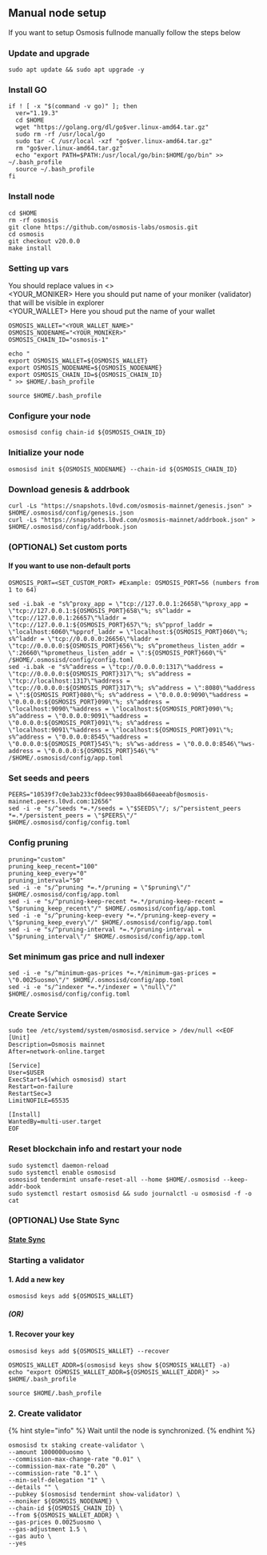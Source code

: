 ## Manual node setup
If you want to setup Osmosis fullnode manually follow the steps below

### Update and upgrade
```
sudo apt update && sudo apt upgrade -y
```

### Install GO
```
if ! [ -x "$(command -v go)" ]; then
  ver="1.19.3"
  cd $HOME
  wget "https://golang.org/dl/go$ver.linux-amd64.tar.gz"
  sudo rm -rf /usr/local/go
  sudo tar -C /usr/local -xzf "go$ver.linux-amd64.tar.gz"
  rm "go$ver.linux-amd64.tar.gz"
  echo "export PATH=$PATH:/usr/local/go/bin:$HOME/go/bin" >> ~/.bash_profile
  source ~/.bash_profile
fi
```

### Install node
```
cd $HOME
rm -rf osmosis
git clone https://github.com/osmosis-labs/osmosis.git
cd osmosis
git checkout v20.0.0
make install
```


### Setting up vars
You should replace values in <> <br />
<YOUR_MONIKER> Here you should put name of your moniker (validator) that will be visible in explorer <br />
<YOUR_WALLET> Here you shoud put the name of your wallet

```
OSMOSIS_WALLET="<YOUR_WALLET_NAME>"
OSMOSIS_NODENAME="<YOUR_MONIKER>"
OSMOSIS_CHAIN_ID="osmosis-1"
```

```
echo "
export OSMOSIS_WALLET=${OSMOSIS_WALLET}
export OSMOSIS_NODENAME=${OSMOSIS_NODENAME}
export OSMOSIS_CHAIN_ID=${OSMOSIS_CHAIN_ID}
" >> $HOME/.bash_profile

source $HOME/.bash_profile
```


### Configure your node
```
osmosisd config chain-id ${OSMOSIS_CHAIN_ID}
```

### Initialize your node
```
osmosisd init ${OSMOSIS_NODENAME} --chain-id ${OSMOSIS_CHAIN_ID}
```

### Download genesis & addrbook
```
curl -Ls "https://snapshots.l0vd.com/osmosis-mainnet/genesis.json" > $HOME/.osmosisd/config/genesis.json
curl -Ls "https://snapshots.l0vd.com/osmosis-mainnet/addrbook.json" > $HOME/.osmosisd/config/addrbook.json
```

### (OPTIONAL) Set custom ports

#### If you want to use non-default ports
```
OSMOSIS_PORT=<SET_CUSTOM_PORT> #Example: OSMOSIS_PORT=56 (numbers from 1 to 64)
```
```
sed -i.bak -e "s%^proxy_app = \"tcp://127.0.0.1:26658\"%proxy_app = \"tcp://127.0.0.1:${OSMOSIS_PORT}658\"%; s%^laddr = \"tcp://127.0.0.1:26657\"%laddr = \"tcp://127.0.0.1:${OSMOSIS_PORT}657\"%; s%^pprof_laddr = \"localhost:6060\"%pprof_laddr = \"localhost:${OSMOSIS_PORT}060\"%; s%^laddr = \"tcp://0.0.0.0:26656\"%laddr = \"tcp://0.0.0.0:${OSMOSIS_PORT}656\"%; s%^prometheus_listen_addr = \":26660\"%prometheus_listen_addr = \":${OSMOSIS_PORT}660\"%" /$HOME/.osmosisd/config/config.toml
sed -i.bak -e "s%^address = \"tcp://0.0.0.0:1317\"%address = \"tcp://0.0.0.0:${OSMOSIS_PORT}317\"%; s%^address = \"tcp://localhost:1317\"%address = \"tcp://0.0.0.0:${OSMOSIS_PORT}317\"%; s%^address = \":8080\"%address = \":${OSMOSIS_PORT}080\"%; s%^address = \"0.0.0.0:9090\"%address = \"0.0.0.0:${OSMOSIS_PORT}090\"%; s%^address = \"localhost:9090\"%address = \"localhost:${OSMOSIS_PORT}090\"%; s%^address = \"0.0.0.0:9091\"%address = \"0.0.0.0:${OSMOSIS_PORT}091\"%; s%^address = \"localhost:9091\"%address = \"localhost:${OSMOSIS_PORT}091\"%; s%^address = \"0.0.0.0:8545\"%address = \"0.0.0.0:${OSMOSIS_PORT}545\"%; s%^ws-address = \"0.0.0.0:8546\"%ws-address = \"0.0.0.0:${OSMOSIS_PORT}546\"%" /$HOME/.osmosisd/config/app.toml
```


### Set seeds and peers
```
PEERS="10539f7c0e3ab233cf0deec9930aa8b660aeeabf@osmosis-mainnet.peers.l0vd.com:12656"
sed -i -e "s/^seeds *=.*/seeds = \"$SEEDS\"/; s/^persistent_peers *=.*/persistent_peers = \"$PEERS\"/" $HOME/.osmosisd/config/config.toml
```

### Config pruning
```
pruning="custom"
pruning_keep_recent="100"
pruning_keep_every="0"
pruning_interval="50"
sed -i -e "s/^pruning *=.*/pruning = \"$pruning\"/" $HOME/.osmosisd/config/app.toml
sed -i -e "s/^pruning-keep-recent *=.*/pruning-keep-recent = \"$pruning_keep_recent\"/" $HOME/.osmosisd/config/app.toml
sed -i -e "s/^pruning-keep-every *=.*/pruning-keep-every = \"$pruning_keep_every\"/" $HOME/.osmosisd/config/app.toml
sed -i -e "s/^pruning-interval *=.*/pruning-interval = \"$pruning_interval\"/" $HOME/.osmosisd/config/app.toml
```

### Set minimum gas price and null indexer
```
sed -i -e "s/^minimum-gas-prices *=.*/minimum-gas-prices = \"0.0025uosmo\"/" $HOME/.osmosisd/config/app.toml
sed -i -e "s/^indexer *=.*/indexer = \"null\"/" $HOME/.osmosisd/config/config.toml
```

### Create Service
```
sudo tee /etc/systemd/system/osmosisd.service > /dev/null <<EOF
[Unit]
Description=Osmosis mainnet
After=network-online.target

[Service]
User=$USER
ExecStart=$(which osmosisd) start
Restart=on-failure
RestartSec=3
LimitNOFILE=65535

[Install]
WantedBy=multi-user.target
EOF
```

### Reset blockchain info and restart your node
```
sudo systemctl daemon-reload
sudo systemctl enable osmosisd
osmosisd tendermint unsafe-reset-all --home $HOME/.osmosisd --keep-addr-book
sudo systemctl restart osmosisd && sudo journalctl -u osmosisd -f -o cat
```

### (OPTIONAL) Use State Sync

#### [State Sync]()


### Starting a validator

#### 1. Add a new key
```
osmosisd keys add ${OSMOSIS_WALLET}
```
##### (OR)

#### 1. Recover your key
```
osmosisd keys add ${OSMOSIS_WALLET} --recover
```

```
OSMOSIS_WALLET_ADDR=$(osmosisd keys show ${OSMOSIS_WALLET} -a)
echo "export OSMOSIS_WALLET_ADDR=${OSMOSIS_WALLET_ADDR}" >> $HOME/.bash_profile

source $HOME/.bash_profile
```


### 2. Create validator

{% hint style="info" %}
Wait until the node is synchronized.
{% endhint %}

```
osmosisd tx staking create-validator \
--amount 1000000uosmo \
--commission-max-change-rate "0.01" \
--commission-max-rate "0.20" \
--commission-rate "0.1" \
--min-self-delegation "1" \
--details "" \
--pubkey $(osmosisd tendermint show-validator) \
--moniker ${OSMOSIS_NODENAME} \
--chain-id ${OSMOSIS_CHAIN_ID} \
--from ${OSMOSIS_WALLET_ADDR} \
--gas-prices 0.0025uosmo \
--gas-adjustment 1.5 \
--gas auto \
--yes
```

